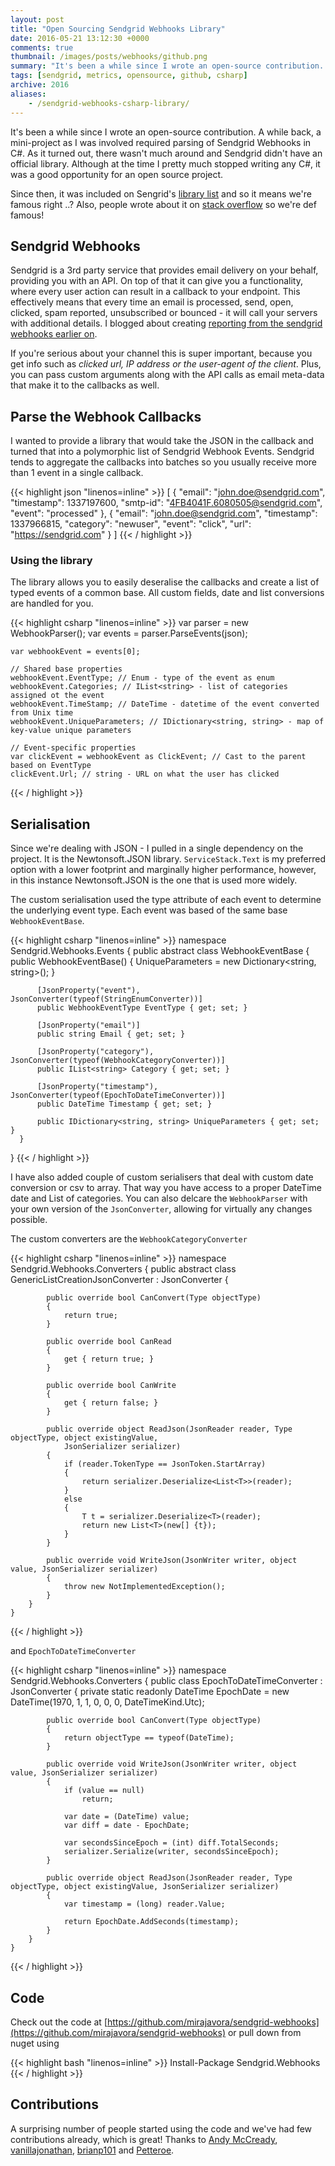 ```yaml
---
layout: post
title: "Open Sourcing Sendgrid Webhooks Library"
date: 2016-05-21 13:12:30 +0000
comments: true
thumbnail: /images/posts/webhooks/github.png
summary: "It's been a while since I wrote an open-source contribution. A while back, a mini-project I was involved required parsing of Sendgrid Webhooks in C#. As it turned out, there wasn't much around and Sendgrid didn't have an official library.  Although at the time I pretty much stopped writing any C#, it was a good opportunity for an open source project."
tags: [sendgrid, metrics, opensource, github, csharp]
archive: 2016
aliases:
    - /sendgrid-webhooks-csharp-library/
---
```


It's been a while since I wrote an open-source contribution. A while back, a mini-project as I was involved required parsing of Sendgrid Webhooks in C#.
As it turned out, there wasn't much around and Sendgrid didn't have an official library.  Although at the time I pretty much stopped writing any C#, it was a good opportunity for an open source project.

Since then, it was included on Sengrid's [library list](https://sendgrid.com/docs/Integrate/libraries.html#-C-sharp-webhooks) and so it means we're famous right ..? Also, people wrote about it on [stack overflow](http://stackoverflow.com/questions/31218563/can-my-asp-net-code-get-confirmation-from-sendgrid-that-an-email-has-been-sent/31248116) so we're def famous!
<!--more-->


Sendgrid Webhooks
-------------------
Sendgrid is a 3rd party service that provides email delivery on your behalf, providing you with an API.
On top of that it can give you a functionality, where every user action can result in a callback to your endpoint.
This effectively means that every time an email is processed, send, open, clicked, spam reported, unsubscribed or bounced - it will call your servers with additional details. I blogged about creating [reporting from the sendgrid webhooks earlier on](/sendgrid-webhooks-reporting/).

If you're serious about your channel this is super important, because you get info such as *clicked url, IP address or the user-agent of the client*.
Plus, you can pass custom arguments along with the API calls as email meta-data that make it to the callbacks as well.

Parse the Webhook Callbacks
-------------------
I wanted to provide a library that would take the JSON in the callback and turned that into a polymorphic list of Sendgrid Webhook Events.
Sendgrid tends to aggregate the callbacks into batches so you usually receive more than 1 event in a single callback.

{{< highlight json "linenos=inline" >}}
    [
      {
        "email": "john.doe@sendgrid.com",
        "timestamp": 1337197600,
        "smtp-id": "<4FB4041F.6080505@sendgrid.com>",
        "event": "processed"
      },
      {
        "email": "john.doe@sendgrid.com",
        "timestamp": 1337966815,
        "category": "newuser",
        "event": "click",
        "url": "https://sendgrid.com"
      }
    ]
{{< / highlight >}}


### Using the library

The library allows you to easily deseralise the callbacks and create a list of typed events of a common base. All custom fields, date and list conversions are handled for you.

{{< highlight csharp "linenos=inline" >}}
    var parser = new WebhookParser();
    var events = parser.ParseEvents(json);

    var webhookEvent = events[0];

    // Shared base properties
    webhookEvent.EventType; // Enum - type of the event as enum
    webhookEvent.Categories; // IList<string> - list of categories assigned ot the event
    webhookEvent.TimeStamp; // DateTime - datetime of the event converted from Unix time
    webhookEvent.UniqueParameters; // IDictionary<string, string> - map of key-value unique parameters

    // Event-specific properties
    var clickEvent = webhookEvent as ClickEvent; // Cast to the parent based on EventType
    clickEvent.Url; // string - URL on what the user has clicked
{{< / highlight >}}

Serialisation
-------------------
Since we're dealing with JSON - I pulled in a single dependency on the project. It is the Newtonsoft.JSON library.
`ServiceStack.Text` is my preferred option with a lower footprint and marginally higher performance, however, in this instance Newtonsoft.JSON is the one that is used more widely.

The custom serialisation used the type attribute of each event to determine the underlying event type.
Each event was based of the same base `WebhookEventBase`.

{{< highlight csharp "linenos=inline" >}}
  namespace Sendgrid.Webhooks.Events
  {
      public abstract class WebhookEventBase
      {
          public WebhookEventBase()
          {
              UniqueParameters = new Dictionary<string, string>();
          }

          [JsonProperty("event"), JsonConverter(typeof(StringEnumConverter))]
          public WebhookEventType EventType { get; set; }

          [JsonProperty("email")]
          public string Email { get; set; }

          [JsonProperty("category"), JsonConverter(typeof(WebhookCategoryConverter))]
          public IList<string> Category { get; set; }

          [JsonProperty("timestamp"), JsonConverter(typeof(EpochToDateTimeConverter))]
          public DateTime Timestamp { get; set; }

          public IDictionary<string, string> UniqueParameters { get; set; }
      }
  }
{{< / highlight >}}

I have also added couple of custom serialisers that deal with custom date conversion or csv to array. That way you have access to a proper DateTime date and List<String> of categories. You can also delcare the `WebhookParser` with your own version of the `JsonConverter`, allowing for virtually any changes possible.

The custom converters are the `WebhookCategoryConverter`

{{< highlight csharp "linenos=inline" >}}
    namespace Sendgrid.Webhooks.Converters
    {
        public abstract class GenericListCreationJsonConverter<T> : JsonConverter
        {

            public override bool CanConvert(Type objectType)
            {
                return true;
            }

            public override bool CanRead
            {
                get { return true; }
            }

            public override bool CanWrite
            {
                get { return false; }
            }

            public override object ReadJson(JsonReader reader, Type objectType, object existingValue,
                JsonSerializer serializer)
            {
                if (reader.TokenType == JsonToken.StartArray)
                {
                    return serializer.Deserialize<List<T>>(reader);
                }
                else
                {
                    T t = serializer.Deserialize<T>(reader);
                    return new List<T>(new[] {t});
                }
            }

            public override void WriteJson(JsonWriter writer, object value, JsonSerializer serializer)
            {
                throw new NotImplementedException();
            }
        }
    }
{{< / highlight >}}


and `EpochToDateTimeConverter`

{{< highlight csharp "linenos=inline" >}}
    namespace Sendgrid.Webhooks.Converters
    {
        public class EpochToDateTimeConverter : JsonConverter
        {
            private static readonly DateTime EpochDate = new DateTime(1970, 1, 1, 0, 0, 0, DateTimeKind.Utc);

            public override bool CanConvert(Type objectType)
            {
                return objectType == typeof(DateTime);
            }

            public override void WriteJson(JsonWriter writer, object value, JsonSerializer serializer)
            {
                if (value == null)
                    return;

                var date = (DateTime) value;
                var diff = date - EpochDate;

                var secondsSinceEpoch = (int) diff.TotalSeconds;
                serializer.Serialize(writer, secondsSinceEpoch);
            }

            public override object ReadJson(JsonReader reader, Type objectType, object existingValue, JsonSerializer serializer)
            {
                var timestamp = (long) reader.Value;

                return EpochDate.AddSeconds(timestamp);
            }
        }
    }
{{< / highlight >}}

Code
-------------------

Check out the code at [https://github.com/mirajavora/sendgrid-webhooks](https://github.com/mirajavora/sendgrid-webhooks) or pull down from nuget using

{{< highlight bash "linenos=inline" >}}
    Install-Package Sendgrid.Webhooks
{{< / highlight >}}

Contributions
-------------------
A surprising number of people started using the code and we've had few contributions already, which is great! Thanks to [Andy McCready](https://github.com/andymccready), [vanillajonathan](https://github.com/vanillajonathan), [brianp101](https://github.com/brianp101) and [Petteroe](https://github.com/Petteroe).